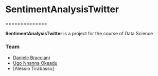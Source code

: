 # SentimentAnalysisTwitter
==============

**SentimentAnalysisTwitter** is a project for the course of Data Science

### Team

- [Daniele Bracciani](https://it.linkedin.com/in/daniele-bracciani-74a64a36)
- [Ugo Nnanna Okeadu](https://it.linkedin.com/in/ugo-nnanna-okeadu-620165b8)
- [Alessio Tirabasso]

